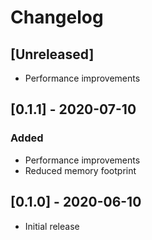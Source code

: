# Changelog

## [Unreleased]

* Performance improvements

## [0.1.1] - 2020-07-10

### Added

* Performance improvements
* Reduced memory footprint

## [0.1.0] - 2020-06-10

* Initial release
